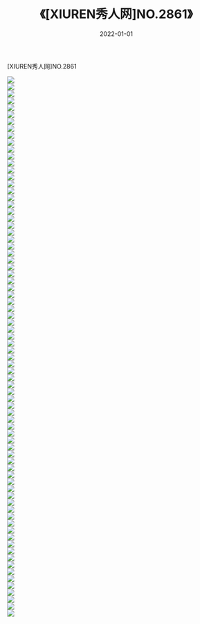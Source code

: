 ﻿---
layout: post
title:  《[XIUREN秀人网]NO.2861》
date:   2022-01-01
img: http://img.660000.xyz/Sharelink/秀人网/秀人网第03部分/[XIUREN秀人网]NO.2861/000.jpg
categories: [美女, 清纯, 唯美]
---

[XIUREN秀人网]NO.2861

 ![](http://img.660000.xyz/Sharelink/秀人网/秀人网第03部分/[XIUREN秀人网]NO.2861/001.jpg) <br>![](http://img.660000.xyz/Sharelink/秀人网/秀人网第03部分/[XIUREN秀人网]NO.2861/002.jpg) <br>![](http://img.660000.xyz/Sharelink/秀人网/秀人网第03部分/[XIUREN秀人网]NO.2861/003.jpg) <br>![](http://img.660000.xyz/Sharelink/秀人网/秀人网第03部分/[XIUREN秀人网]NO.2861/004.jpg) <br>![](http://img.660000.xyz/Sharelink/秀人网/秀人网第03部分/[XIUREN秀人网]NO.2861/005.jpg) <br>![](http://img.660000.xyz/Sharelink/秀人网/秀人网第03部分/[XIUREN秀人网]NO.2861/006.jpg) <br>![](http://img.660000.xyz/Sharelink/秀人网/秀人网第03部分/[XIUREN秀人网]NO.2861/007.jpg) <br>![](http://img.660000.xyz/Sharelink/秀人网/秀人网第03部分/[XIUREN秀人网]NO.2861/008.jpg) <br>![](http://img.660000.xyz/Sharelink/秀人网/秀人网第03部分/[XIUREN秀人网]NO.2861/009.jpg) <br>![](http://img.660000.xyz/Sharelink/秀人网/秀人网第03部分/[XIUREN秀人网]NO.2861/010.jpg) <br>![](http://img.660000.xyz/Sharelink/秀人网/秀人网第03部分/[XIUREN秀人网]NO.2861/011.jpg) <br>![](http://img.660000.xyz/Sharelink/秀人网/秀人网第03部分/[XIUREN秀人网]NO.2861/012.jpg) <br>![](http://img.660000.xyz/Sharelink/秀人网/秀人网第03部分/[XIUREN秀人网]NO.2861/013.jpg) <br>![](http://img.660000.xyz/Sharelink/秀人网/秀人网第03部分/[XIUREN秀人网]NO.2861/014.jpg) <br>![](http://img.660000.xyz/Sharelink/秀人网/秀人网第03部分/[XIUREN秀人网]NO.2861/015.jpg) <br>![](http://img.660000.xyz/Sharelink/秀人网/秀人网第03部分/[XIUREN秀人网]NO.2861/016.jpg) <br>![](http://img.660000.xyz/Sharelink/秀人网/秀人网第03部分/[XIUREN秀人网]NO.2861/017.jpg) <br>![](http://img.660000.xyz/Sharelink/秀人网/秀人网第03部分/[XIUREN秀人网]NO.2861/018.jpg) <br>![](http://img.660000.xyz/Sharelink/秀人网/秀人网第03部分/[XIUREN秀人网]NO.2861/019.jpg) <br>![](http://img.660000.xyz/Sharelink/秀人网/秀人网第03部分/[XIUREN秀人网]NO.2861/020.jpg) <br>![](http://img.660000.xyz/Sharelink/秀人网/秀人网第03部分/[XIUREN秀人网]NO.2861/021.jpg) <br>![](http://img.660000.xyz/Sharelink/秀人网/秀人网第03部分/[XIUREN秀人网]NO.2861/022.jpg) <br>![](http://img.660000.xyz/Sharelink/秀人网/秀人网第03部分/[XIUREN秀人网]NO.2861/023.jpg) <br>![](http://img.660000.xyz/Sharelink/秀人网/秀人网第03部分/[XIUREN秀人网]NO.2861/024.jpg) <br>![](http://img.660000.xyz/Sharelink/秀人网/秀人网第03部分/[XIUREN秀人网]NO.2861/025.jpg) <br>![](http://img.660000.xyz/Sharelink/秀人网/秀人网第03部分/[XIUREN秀人网]NO.2861/026.jpg) <br>![](http://img.660000.xyz/Sharelink/秀人网/秀人网第03部分/[XIUREN秀人网]NO.2861/027.jpg) <br>![](http://img.660000.xyz/Sharelink/秀人网/秀人网第03部分/[XIUREN秀人网]NO.2861/028.jpg) <br>![](http://img.660000.xyz/Sharelink/秀人网/秀人网第03部分/[XIUREN秀人网]NO.2861/029.jpg) <br>![](http://img.660000.xyz/Sharelink/秀人网/秀人网第03部分/[XIUREN秀人网]NO.2861/030.jpg) <br>![](http://img.660000.xyz/Sharelink/秀人网/秀人网第03部分/[XIUREN秀人网]NO.2861/031.jpg) <br>![](http://img.660000.xyz/Sharelink/秀人网/秀人网第03部分/[XIUREN秀人网]NO.2861/032.jpg) <br>![](http://img.660000.xyz/Sharelink/秀人网/秀人网第03部分/[XIUREN秀人网]NO.2861/033.jpg) <br>![](http://img.660000.xyz/Sharelink/秀人网/秀人网第03部分/[XIUREN秀人网]NO.2861/034.jpg) <br>![](http://img.660000.xyz/Sharelink/秀人网/秀人网第03部分/[XIUREN秀人网]NO.2861/035.jpg) <br>![](http://img.660000.xyz/Sharelink/秀人网/秀人网第03部分/[XIUREN秀人网]NO.2861/036.jpg) <br>![](http://img.660000.xyz/Sharelink/秀人网/秀人网第03部分/[XIUREN秀人网]NO.2861/037.jpg) <br>![](http://img.660000.xyz/Sharelink/秀人网/秀人网第03部分/[XIUREN秀人网]NO.2861/038.jpg) <br>![](http://img.660000.xyz/Sharelink/秀人网/秀人网第03部分/[XIUREN秀人网]NO.2861/039.jpg) <br>![](http://img.660000.xyz/Sharelink/秀人网/秀人网第03部分/[XIUREN秀人网]NO.2861/040.jpg) <br>![](http://img.660000.xyz/Sharelink/秀人网/秀人网第03部分/[XIUREN秀人网]NO.2861/041.jpg) <br>![](http://img.660000.xyz/Sharelink/秀人网/秀人网第03部分/[XIUREN秀人网]NO.2861/042.jpg) <br>![](http://img.660000.xyz/Sharelink/秀人网/秀人网第03部分/[XIUREN秀人网]NO.2861/043.jpg) <br>![](http://img.660000.xyz/Sharelink/秀人网/秀人网第03部分/[XIUREN秀人网]NO.2861/044.jpg) <br>![](http://img.660000.xyz/Sharelink/秀人网/秀人网第03部分/[XIUREN秀人网]NO.2861/045.jpg) <br>![](http://img.660000.xyz/Sharelink/秀人网/秀人网第03部分/[XIUREN秀人网]NO.2861/046.jpg) <br>![](http://img.660000.xyz/Sharelink/秀人网/秀人网第03部分/[XIUREN秀人网]NO.2861/047.jpg) <br>![](http://img.660000.xyz/Sharelink/秀人网/秀人网第03部分/[XIUREN秀人网]NO.2861/048.jpg) <br>![](http://img.660000.xyz/Sharelink/秀人网/秀人网第03部分/[XIUREN秀人网]NO.2861/049.jpg) <br>![](http://img.660000.xyz/Sharelink/秀人网/秀人网第03部分/[XIUREN秀人网]NO.2861/050.jpg) <br>![](http://img.660000.xyz/Sharelink/秀人网/秀人网第03部分/[XIUREN秀人网]NO.2861/051.jpg) <br>![](http://img.660000.xyz/Sharelink/秀人网/秀人网第03部分/[XIUREN秀人网]NO.2861/052.jpg) <br>![](http://img.660000.xyz/Sharelink/秀人网/秀人网第03部分/[XIUREN秀人网]NO.2861/053.jpg) <br>![](http://img.660000.xyz/Sharelink/秀人网/秀人网第03部分/[XIUREN秀人网]NO.2861/054.jpg) <br>![](http://img.660000.xyz/Sharelink/秀人网/秀人网第03部分/[XIUREN秀人网]NO.2861/055.jpg) <br>![](http://img.660000.xyz/Sharelink/秀人网/秀人网第03部分/[XIUREN秀人网]NO.2861/056.jpg) <br>![](http://img.660000.xyz/Sharelink/秀人网/秀人网第03部分/[XIUREN秀人网]NO.2861/057.jpg) <br>![](http://img.660000.xyz/Sharelink/秀人网/秀人网第03部分/[XIUREN秀人网]NO.2861/058.jpg) <br>![](http://img.660000.xyz/Sharelink/秀人网/秀人网第03部分/[XIUREN秀人网]NO.2861/059.jpg) <br>![](http://img.660000.xyz/Sharelink/秀人网/秀人网第03部分/[XIUREN秀人网]NO.2861/060.jpg) <br>![](http://img.660000.xyz/Sharelink/秀人网/秀人网第03部分/[XIUREN秀人网]NO.2861/061.jpg) <br>![](http://img.660000.xyz/Sharelink/秀人网/秀人网第03部分/[XIUREN秀人网]NO.2861/062.jpg) <br>![](http://img.660000.xyz/Sharelink/秀人网/秀人网第03部分/[XIUREN秀人网]NO.2861/063.jpg) <br>![](http://img.660000.xyz/Sharelink/秀人网/秀人网第03部分/[XIUREN秀人网]NO.2861/064.jpg) <br>![](http://img.660000.xyz/Sharelink/秀人网/秀人网第03部分/[XIUREN秀人网]NO.2861/065.jpg) <br>![](http://img.660000.xyz/Sharelink/秀人网/秀人网第03部分/[XIUREN秀人网]NO.2861/066.jpg) <br>![](http://img.660000.xyz/Sharelink/秀人网/秀人网第03部分/[XIUREN秀人网]NO.2861/067.jpg) <br>![](http://img.660000.xyz/Sharelink/秀人网/秀人网第03部分/[XIUREN秀人网]NO.2861/068.jpg) <br>![](http://img.660000.xyz/Sharelink/秀人网/秀人网第03部分/[XIUREN秀人网]NO.2861/069.jpg) <br>![](http://img.660000.xyz/Sharelink/秀人网/秀人网第03部分/[XIUREN秀人网]NO.2861/070.jpg) <br>![](http://img.660000.xyz/Sharelink/秀人网/秀人网第03部分/[XIUREN秀人网]NO.2861/071.jpg) <br>![](http://img.660000.xyz/Sharelink/秀人网/秀人网第03部分/[XIUREN秀人网]NO.2861/072.jpg) <br>![](http://img.660000.xyz/Sharelink/秀人网/秀人网第03部分/[XIUREN秀人网]NO.2861/073.jpg) <br>![](http://img.660000.xyz/Sharelink/秀人网/秀人网第03部分/[XIUREN秀人网]NO.2861/074.jpg) <br>![](http://img.660000.xyz/Sharelink/秀人网/秀人网第03部分/[XIUREN秀人网]NO.2861/075.jpg) <br>![](http://img.660000.xyz/Sharelink/秀人网/秀人网第03部分/[XIUREN秀人网]NO.2861/076.jpg) <br>![](http://img.660000.xyz/Sharelink/秀人网/秀人网第03部分/[XIUREN秀人网]NO.2861/077.jpg) <br>![](http://img.660000.xyz/Sharelink/秀人网/秀人网第03部分/[XIUREN秀人网]NO.2861/078.jpg) <br>